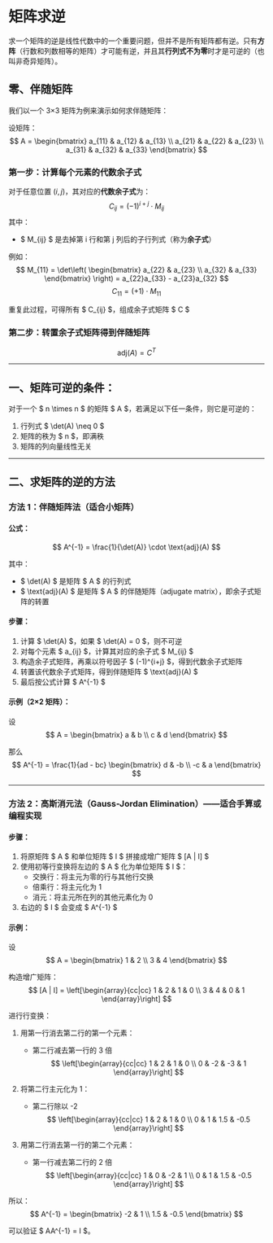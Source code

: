 # 矩阵求逆
求一个矩阵的逆是线性代数中的一个重要问题，但并不是所有矩阵都有逆。只有**方阵**（行数和列数相等的矩阵）才可能有逆，并且其**行列式不为零**时才是可逆的（也叫非奇异矩阵）。


## 零、伴随矩阵

我们以一个 3×3 矩阵为例来演示如何求伴随矩阵：

设矩阵：
$$
A = \begin{bmatrix}
a_{11} & a_{12} & a_{13} \\
a_{21} & a_{22} & a_{23} \\
a_{31} & a_{32} & a_{33}
\end{bmatrix}
$$

### 第一步：计算每个元素的代数余子式

对于任意位置 $(i, j)$，其对应的**代数余子式**为：
$$
C_{ij} = (-1)^{i+j} \cdot M_{ij}
$$
其中：
- $ M_{ij} $ 是去掉第 i 行和第 j 列后的子行列式（称为**余子式**）

例如：
$$
M_{11} = \det\left( \begin{bmatrix}
a_{22} & a_{23} \\
a_{32} & a_{33}
\end{bmatrix} \right)
= a_{22}a_{33} - a_{23}a_{32}
$$
$$
C_{11} = (+1) \cdot M_{11}
$$

重复此过程，可得所有 $ C_{ij} $，组成余子式矩阵 $ C $

### 第二步：转置余子式矩阵得到伴随矩阵

$$
\text{adj}(A) = C^T
$$

---


## 一、矩阵可逆的条件：

对于一个 $ n \times n $ 的矩阵 $ A $，若满足以下任一条件，则它是可逆的：

1. 行列式 $ \det(A) \neq 0 $
2. 矩阵的秩为 $ n $，即满秩
3. 矩阵的列向量线性无关

---

## 二、求矩阵的逆的方法

### 方法 1：伴随矩阵法（适合小矩阵）

#### 公式：
$$
A^{-1} = \frac{1}{\det(A)} \cdot \text{adj}(A)
$$

其中：

- $ \det(A) $ 是矩阵 $ A $ 的行列式
- $ \text{adj}(A) $ 是矩阵 $ A $ 的伴随矩阵（adjugate matrix），即余子式矩阵的转置

#### 步骤：

1. 计算 $ \det(A) $，如果 $ \det(A) = 0 $，则不可逆
2. 对每个元素 $ a_{ij} $，计算其对应的余子式 $ M_{ij} $
3. 构造余子式矩阵，再乘以符号因子 $ (-1)^{i+j} $，得到代数余子式矩阵
4. 转置该代数余子式矩阵，得到伴随矩阵 $ \text{adj}(A) $
5. 最后按公式计算 $ A^{-1} $

#### 示例（2×2 矩阵）：

设  
$$
A = \begin{bmatrix}
a & b \\
c & d
\end{bmatrix}
$$

那么  
$$
A^{-1} = \frac{1}{ad - bc} \begin{bmatrix}
d & -b \\
-c & a
\end{bmatrix}
$$

---

### 方法 2：高斯消元法（Gauss-Jordan Elimination）——适合手算或编程实现

#### 步骤：

1. 将原矩阵 $ A $ 和单位矩阵 $ I $ 拼接成增广矩阵 $ [A | I] $
2. 使用初等行变换将左边的 $ A $ 化为单位矩阵 $ I $：
   - 交换行：将主元为零的行与其他行交换
   - 倍乘行：将主元化为 1
   - 消元：将主元所在列的其他元素化为 0
3. 右边的 $ I $ 会变成 $ A^{-1} $

#### 示例：

设  
$$
A = \begin{bmatrix}
1 & 2 \\
3 & 4
\end{bmatrix}
$$

构造增广矩阵：
$$
[A | I] = 
\left[\begin{array}{cc|cc}
1 & 2 & 1 & 0 \\
3 & 4 & 0 & 1
\end{array}\right]
$$

进行行变换：
1. 用第一行消去第二行的第一个元素：
   - 第二行减去第一行的 3 倍
$$
\left[\begin{array}{cc|cc}
1 & 2 & 1 & 0 \\
0 & -2 & -3 & 1
\end{array}\right]
$$

2. 将第二行主元化为 1：
   - 第二行除以 -2
$$
\left[\begin{array}{cc|cc}
1 & 2 & 1 & 0 \\
0 & 1 & 1.5 & -0.5
\end{array}\right]
$$

3. 用第二行消去第一行的第二个元素：
   - 第一行减去第二行的 2 倍
$$
\left[\begin{array}{cc|cc}
1 & 0 & -2 & 1 \\
0 & 1 & 1.5 & -0.5
\end{array}\right]
$$

所以：
$$
A^{-1} = \begin{bmatrix}
-2 & 1 \\
1.5 & -0.5
\end{bmatrix}
$$

可以验证 $ AA^{-1} = I $。
